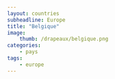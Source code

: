 ```yaml
---
layout: countries
subheadline: Europe
title: "Belgique"
image:
    thumb: /drapeaux/belgique.png
categories:
    - pays
tags:
    - europe
---
```

